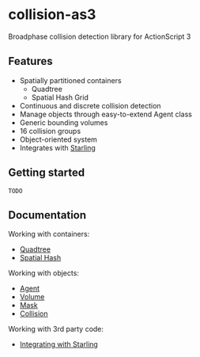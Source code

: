 collision-as3
=============

Broadphase collision detection library for ActionScript 3

## Features
- Spatially partitioned containers
   - Quadtree
   - Spatial Hash Grid
- Continuous and discrete collision detection
- Manage objects through easy-to-extend Agent class
- Generic bounding volumes
- 16 collision groups
- Object-oriented system
- Integrates with [Starling](http://gamua.com/starling/)


## Getting started
```
TODO
```

## Documentation
Working with containers:
 - [Quadtree](https://github.com/martinkallman/collision-as3/wiki/Quadtree-class)
 - [Spatial Hash](https://github.com/martinkallman/collision-as3/wiki/SpatialHash-class)

Working with objects:
 - [Agent](https://github.com/martinkallman/collision-as3/wiki/Agent-class)
 - [Volume](https://github.com/martinkallman/collision-as3/wiki/Volume-class)
 - [Mask](https://github.com/martinkallman/collision-as3/wiki/Mask-class)
 - [Collision](https://github.com/martinkallman/collision-as3/wiki/Collision-class)

Working with 3rd party code:
 - [Integrating with Starling](https://github.com/martinkallman/collision-as3/wiki/Integrating-with-starling)